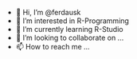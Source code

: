 - 👋 Hi, I’m @ferdausk
- 👀 I’m interested in R-Programming
- 🌱 I’m currently learning R-Studio
- 💞️ I’m looking to collaborate on ...
- 📫 How to reach me ...

<!---
ferdausk/HELLO-WORLD is a ✨ special ✨ repository because its `README.md` (this file) appears on your GitHub profile.
You can click the Preview link to take a look at your changes.
--->
